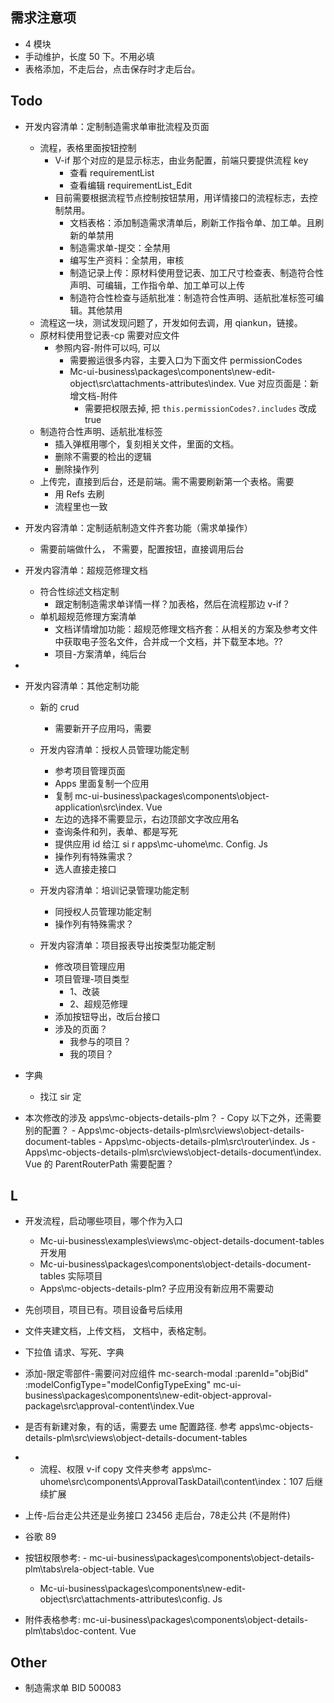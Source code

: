 



## 需求注意项
-  4 模块
- 手动维护，长度 50 下。不用必填
- 表格添加，不走后台，点击保存时才走后台。


## Todo
- 开发内容清单：定制制造需求单审批流程及页面
	- 流程，表格里面按钮控制
		- V-if 那个对应的是显示标志，由业务配置，前端只要提供流程 key 
			- 查看 requirementList
			- 查看编辑 requirementList_Edit
		- 目前需要根据流程节点控制按钮禁用，用详情接口的流程标志，去控制禁用。
			- 文档表格：添加制造需求清单后，刷新工作指令单、加工单。且刷新的单禁用
			- 制造需求单-提交：全禁用
			- 编写生产资料：全禁用，审核
			- 制造记录上传：原材料使用登记表、加工尺寸检查表、制造符合性声明、可编辑，工作指令单、加工单可以上传
			- 制造符合性检查与适航批准：制造符合性声明、适航批准标签可编辑。其他禁用
	- 流程这一块，测试发现问题了，开发如何去调，用 qiankun，链接。
	- 原材料使用登记表-cp 需要对应文件
		- 参照内容-附件可以吗,  可以
			- 需要搬运很多内容，主要入口为下面文件 permissionCodes
			- Mc-ui-business\packages\components\new-edit-object\src\attachments-attributes\index. Vue   对应页面是：新增文档-附件
				- 需要把权限去掉, 把 `this.permissionCodes?.includes` 改成 true
	- 制造符合性声明、适航批准标签
		- 插入弹框用哪个，复刻相关文件，里面的文档。
		- 删除不需要的检出的逻辑
		- 删除操作列
	- 上传完，直接到后台，还是前端。需不需要刷新第一个表格。需要
		- 用 Refs 去刷
		- 流程里也一致

- 开发内容清单：定制适航制造文件齐套功能（需求单操作）
	- 需要前端做什么， 不需要，配置按钮，直接调用后台

- 开发内容清单：超规范修理文档
	- 符合性综述文档定制
		- 跟定制制造需求单详情一样？加表格，然后在流程那边 v-if？
	- 单机超规范修理方案清单
		- 文档详情增加功能：超规范修理文档齐套：从相关的方案及参考文件中获取电子签名文件，合并成一个文档，并下载至本地。??
		- 项目-方案清单，纯后台
- 
- 开发内容清单：其他定制功能
	- 新的 crud
		- 需要新开子应用吗，需要
		
	- 开发内容清单：授权人员管理功能定制 
		- 参考项目管理页面
		- Apps 里面复制一个应用
		- 复制 mc-ui-business\packages\components\object-application\src\index. Vue
		- 左边的选择不需要显示，右边顶部文字改应用名
		- 查询条件和列，表单、都是写死
		- 提供应用 id 给江 si   r apps\mc-uhome\mc. Config. Js
		- 操作列有特殊需求？
		- 选人直接走接口
	- 开发内容清单：培训记录管理功能定制
		- 同授权人员管理功能定制
		- 操作列有特殊需求？
	- 开发内容清单：项目报表导出按类型功能定制
		- 修改项目管理应用
		- 项目管理-项目类型
			- 1、改装
			- 2、超规范修理
		- 添加按钮导出，改后台接口
		- 涉及的页面？
			- 我参与的项目？
			- 我的项目？

- 字典
	- 找江 sir 定

- 本次修改的涉及  apps\mc-objects-details-plm？
			- Copy  以下之外，还需要别的配置？
				- Apps\mc-objects-details-plm\src\views\object-details-document-tables 
				- Apps\mc-objects-details-plm\src\router\index. Js
			- Apps\mc-objects-details-plm\src\views\object-details-document\index. Vue  的 ParentRouterPath    需要配置？




## L
- 开发流程，启动哪些项目，哪个作为入口     
	- Mc-ui-business\examples\views\mc-object-details-document-tables  开发用
	- Mc-ui-business\packages\components\object-details-document-tables   实际项目
	- Apps\mc-objects-details-plm?  子应用没有新应用不需要动
- 先创项目，项目已有。项目设备号后续用
- 文件夹建文档，上传文档， 文档中，表格定制。
- 下拉值   请求、写死、字典
- 添加-限定零部件-需要问对应组件  mc-search-modal           :parenId="objBid"    :modelConfigType="modelConfigTypeExing"       mc-ui-business\packages\components\new-edit-object-approval-package\src\approval-content\index.Vue
- 是否有新建对象，有的话，需要去 ume 配置路径. 参考  apps\mc-objects-details-plm\src\views\object-details-document-tables 
- - 流程、权限  v-if  copy 文件夹参考 apps\mc-uhome\src\components\ApprovalTaskDatail\content\index：107 后继续扩展
- 上传-后台走公共还是业务接口 23456  走后台，78走公共 (不是附件)
- 谷歌 89


- 按钮权限参考: - mc-ui-business\packages\components\object-details-plm\tabs\rela-object-table. Vue
	- Mc-ui-business\packages\components\new-edit-object\src\attachments-attributes\config. Js
- 附件表格参考: mc-ui-business\packages\components\object-details-plm\tabs\doc-content. Vue



## Other
- 制造需求单 BID  500083


